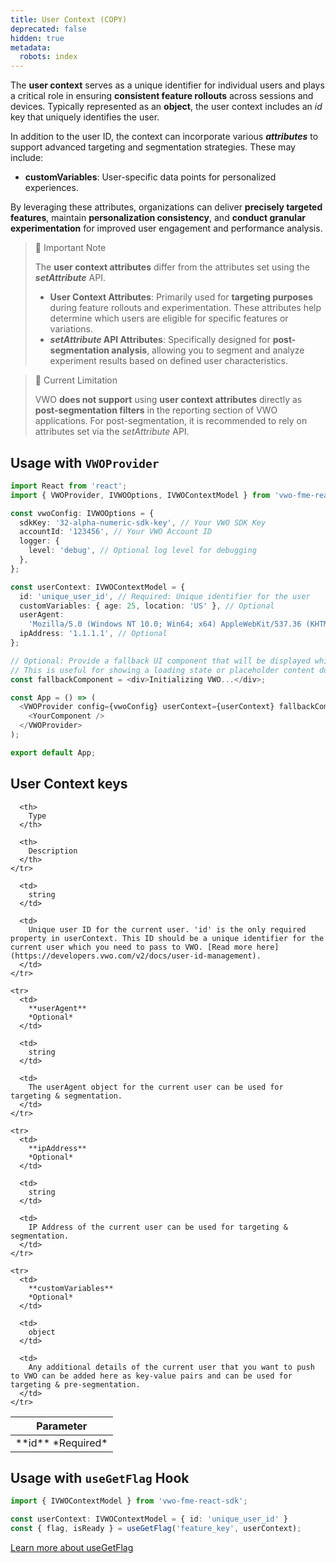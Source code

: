 ```yaml
---
title: User Context (COPY)
deprecated: false
hidden: true
metadata:
  robots: index
---
```

The **user context** serves as a unique identifier for individual users and plays a critical role in ensuring **consistent feature rollouts** across sessions and devices. Typically represented as an **object**, the user context includes an *id* key that uniquely identifies the user.

In addition to the user ID, the context can incorporate various ***attributes*** to support advanced targeting and segmentation strategies. These may include:

* **customVariables**: User-specific data points for personalized experiences.

By leveraging these attributes, organizations can deliver **precisely targeted features**, maintain **personalization consistency**, and **conduct granular experimentation** for improved user engagement and performance analysis.

> 📘 Important Note
>
> The **user context attributes** differ from the attributes set using the ***setAttribute*** API.
>
> * **User Context Attributes**: Primarily used for **targeting purposes** during feature rollouts and experimentation. These attributes help determine which users are eligible for specific features or variations.
> * ***setAttribute* API Attributes**: Specifically designed for **post-segmentation analysis**, allowing you to segment and analyze experiment results based on defined user characteristics.

> 🚧 Current Limitation
>
> VWO **does not support** using **user context attributes** directly as **post-segmentation filters** in the reporting section of VWO applications. For post-segmentation, it is recommended to rely on attributes set via the *setAttribute* API.

## Usage with `VWOProvider`

```typescript TypeScript
import React from 'react';
import { VWOProvider, IVWOOptions, IVWOContextModel } from 'vwo-fme-react-sdk';

const vwoConfig: IVWOOptions = {
  sdkKey: '32-alpha-numeric-sdk-key', // Your VWO SDK Key
  accountId: '123456', // Your VWO Account ID
  logger: {
    level: 'debug', // Optional log level for debugging
  },
};

const userContext: IVWOContextModel = {
  id: 'unique_user_id', // Required: Unique identifier for the user
  customVariables: { age: 25, location: 'US' }, // Optional
  userAgent:
    'Mozilla/5.0 (Windows NT 10.0; Win64; x64) AppleWebKit/537.36 (KHTML, like Gecko) Chrome/130.0.0.0 Safari/537.36', // Optional
  ipAddress: '1.1.1.1', // Optional
};

// Optional: Provide a fallback UI component that will be displayed while VWOProvider initializes.
// This is useful for showing a loading state or placeholder content during SDK initialization.
const fallbackComponent = <div>Initializing VWO...</div>;

const App = () => (
  <VWOProvider config={vwoConfig} userContext={userContext} fallbackComponent={fallbackComponent}>
    <YourComponent />
  </VWOProvider>
);

export default App;
```

## User Context keys

<Table align={["left","left","left"]}>
  <thead>
    <tr>
      <th>
        Parameter
      </th>

      <th>
        Type
      </th>

      <th>
        Description
      </th>
    </tr>
  </thead>

  <tbody>
    <tr>
      <td>
        **id**
        *Required*
      </td>

      <td>
        string
      </td>

      <td>
        Unique user ID for the current user. 'id' is the only required property in userContext. This ID should be a unique identifier for the current user which you need to pass to VWO. [Read more here](https://developers.vwo.com/v2/docs/user-id-management).
      </td>
    </tr>

    <tr>
      <td>
        **userAgent**
        *Optional*
      </td>

      <td>
        string
      </td>

      <td>
        The userAgent object for the current user can be used for targeting & segmentation.
      </td>
    </tr>

    <tr>
      <td>
        **ipAddress**
        *Optional*
      </td>

      <td>
        string
      </td>

      <td>
        IP Address of the current user can be used for targeting & segmentation.
      </td>
    </tr>

    <tr>
      <td>
        **customVariables**
        *Optional*
      </td>

      <td>
        object
      </td>

      <td>
        Any additional details of the current user that you want to push to VWO can be added here as key-value pairs and can be used for targeting & pre-segmentation.
      </td>
    </tr>
  </tbody>
</Table>

## Usage with `useGetFlag` Hook

```typescript TypeScript
import { IVWOContextModel } from 'vwo-fme-react-sdk';

const userContext: IVWOContextModel = { id: 'unique_user_id' }
const { flag, isReady } = useGetFlag('feature_key', userContext);
```

[Learn more about useGetFlag](https://developers.vwo.com/v2/docs/feature-flags-variables)